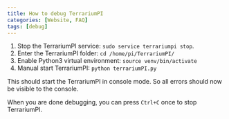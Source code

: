 ```yaml
---
title: How to debug TerrariumPI
categories: [Website, FAQ]
tags: [debug]
---
```


1. Stop the TerrariumPI service: `sudo service terrariumpi stop`.
2. Enter the TerrariumPI folder: `cd /home/pi/TerrariumPI/`
3. Enable Python3 virtual environment: `source venv/bin/activate`
4. Manual start TerrariumPI: `python terrariumPI.py`

This should start the TerrariumPI in console mode. So all errors should now be
visible to the console.

When you are done debugging, you can press `Ctrl+C` once to stop TerrariumPI.
